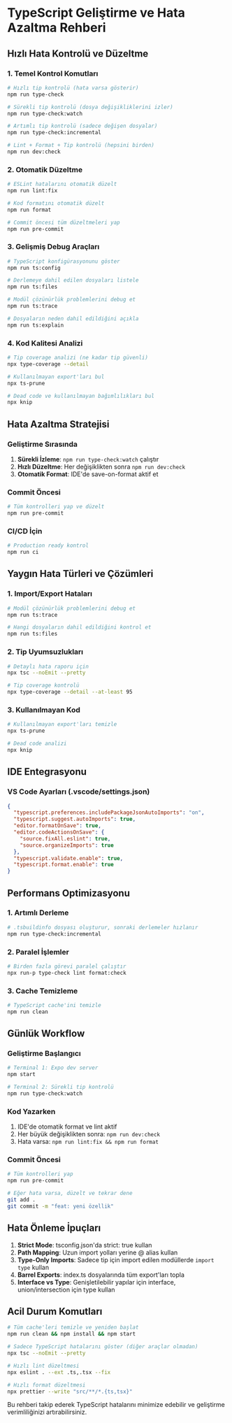 # TypeScript Geliştirme ve Hata Azaltma Rehberi

## Hızlı Hata Kontrolü ve Düzeltme

### 1. Temel Kontrol Komutları
```bash
# Hızlı tip kontrolü (hata varsa gösterir)
npm run type-check

# Sürekli tip kontrolü (dosya değişikliklerini izler)
npm run type-check:watch

# Artımlı tip kontrolü (sadece değişen dosyalar)
npm run type-check:incremental

# Lint + Format + Tip kontrolü (hepsini birden)
npm run dev:check
```

### 2. Otomatik Düzeltme
```bash
# ESLint hatalarını otomatik düzelt
npm run lint:fix

# Kod formatını otomatik düzelt
npm run format

# Commit öncesi tüm düzeltmeleri yap
npm run pre-commit
```

### 3. Gelişmiş Debug Araçları
```bash
# TypeScript konfigürasyonunu göster
npm run ts:config

# Derlemeye dahil edilen dosyaları listele
npm run ts:files

# Modül çözünürlük problemlerini debug et
npm run ts:trace

# Dosyaların neden dahil edildiğini açıkla
npm run ts:explain
```

### 4. Kod Kalitesi Analizi
```bash
# Tip coverage analizi (ne kadar tip güvenli)
npx type-coverage --detail

# Kullanılmayan export'ları bul
npx ts-prune

# Dead code ve kullanılmayan bağımlılıkları bul
npx knip
```

## Hata Azaltma Stratejisi

### Geliştirme Sırasında
1. **Sürekli İzleme**: `npm run type-check:watch` çalıştır
2. **Hızlı Düzeltme**: Her değişiklikten sonra `npm run dev:check`
3. **Otomatik Format**: IDE'de save-on-format aktif et

### Commit Öncesi
```bash
# Tüm kontrolleri yap ve düzelt
npm run pre-commit
```

### CI/CD İçin
```bash
# Production ready kontrol
npm run ci
```

## Yaygın Hata Türleri ve Çözümleri

### 1. Import/Export Hataları
```bash
# Modül çözünürlük problemlerini debug et
npm run ts:trace

# Hangi dosyaların dahil edildiğini kontrol et
npm run ts:files
```

### 2. Tip Uyumsuzlukları
```bash
# Detaylı hata raporu için
npx tsc --noEmit --pretty

# Tip coverage kontrolü
npx type-coverage --detail --at-least 95
```

### 3. Kullanılmayan Kod
```bash
# Kullanılmayan export'ları temizle
npx ts-prune

# Dead code analizi
npx knip
```

## IDE Entegrasyonu

### VS Code Ayarları (.vscode/settings.json)
```json
{
  "typescript.preferences.includePackageJsonAutoImports": "on",
  "typescript.suggest.autoImports": true,
  "editor.formatOnSave": true,
  "editor.codeActionsOnSave": {
    "source.fixAll.eslint": true,
    "source.organizeImports": true
  },
  "typescript.validate.enable": true,
  "typescript.format.enable": true
}
```

## Performans Optimizasyonu

### 1. Artımlı Derleme
```bash
# .tsbuildinfo dosyası oluşturur, sonraki derlemeler hızlanır
npm run type-check:incremental
```

### 2. Paralel İşlemler
```bash
# Birden fazla görevi paralel çalıştır
npx run-p type-check lint format:check
```

### 3. Cache Temizleme
```bash
# TypeScript cache'ini temizle
npm run clean
```

## Günlük Workflow

### Geliştirme Başlangıcı
```bash
# Terminal 1: Expo dev server
npm start

# Terminal 2: Sürekli tip kontrolü
npm run type-check:watch
```

### Kod Yazarken
1. IDE'de otomatik format ve lint aktif
2. Her büyük değişiklikten sonra: `npm run dev:check`
3. Hata varsa: `npm run lint:fix && npm run format`

### Commit Öncesi
```bash
# Tüm kontrolleri yap
npm run pre-commit

# Eğer hata varsa, düzelt ve tekrar dene
git add .
git commit -m "feat: yeni özellik"
```

## Hata Önleme İpuçları

1. **Strict Mode**: tsconfig.json'da strict: true kullan
2. **Path Mapping**: Uzun import yolları yerine @ alias kullan
3. **Type-Only Imports**: Sadece tip için import edilen modüllerde `import type` kullan
4. **Barrel Exports**: index.ts dosyalarında tüm export'ları topla
5. **Interface vs Type**: Genişletilebilir yapılar için interface, union/intersection için type kullan

## Acil Durum Komutları

```bash
# Tüm cache'leri temizle ve yeniden başlat
npm run clean && npm install && npm start

# Sadece TypeScript hatalarını göster (diğer araçlar olmadan)
npx tsc --noEmit --pretty

# Hızlı lint düzeltmesi
npx eslint . --ext .ts,.tsx --fix

# Hızlı format düzeltmesi
npx prettier --write "src/**/*.{ts,tsx}"
```

Bu rehberi takip ederek TypeScript hatalarını minimize edebilir ve geliştirme verimliliğinizi artırabilirsiniz.